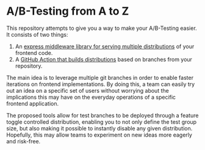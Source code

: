 # A/B-Testing from A to Z
This repository attempts to give you a way to make your A/B-Testing easier. 
It consists of two things:   
1. An [express middleware library for serving multiple distributions](https://github.com/navikt/ab-test/tree/main/packages/ab-test-middleware) of your frontend code.
2. A [GitHub Action that builds distributions](https://github.com/navikt/ab-test/tree/main/actions/build) based on branches from your repository.

The main idea is to leverage multiple git branches in order to enable faster iterations 
on frontend implementations. By doing this, a team can easily try out an idea on a 
specific set of users without worrying about the implications this may have on the 
everyday operations of a specific frontend application. 

The proposed tools allow for test branches to be deployed through a feature toggle
controlled distribution, enabling you to not only define the test group size, but also
making it possible to instantly disable any given distribution. Hopefully, this may allow
teams to experiment on new ideas more eagerly and risk-free.   
 
